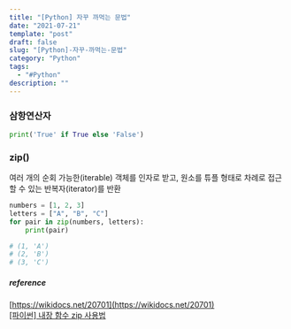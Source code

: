 ```yaml
---
title: "[Python] 자꾸 까먹는 문법"
date: "2021-07-21"
template: "post"
draft: false
slug: "[Python]-자꾸-까먹는-문법"
category: "Python"
tags:
  - "#Python"
description: ""
---
```


### 삼항연산자

```Python
print('True' if True else 'False')
```

### zip()

여러 개의 순회 가능한(iterable) 객체를 인자로 받고, 원소를 튜플 형태로 차례로 접근할 수 있는 반복자(iterator)를 반환

```Python
numbers = [1, 2, 3]
letters = ["A", "B", "C"]
for pair in zip(numbers, letters):
    print(pair)

# (1, 'A')
# (2, 'B')
# (3, 'C')
```

##### reference

[https://wikidocs.net/20701](https://wikidocs.net/20701)  
[[파이썬] 내장 함수 zip 사용법](https://www.daleseo.com/python-zip/)